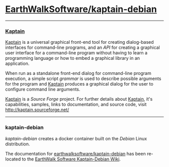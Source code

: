 # [EarthWalkSoftware/kaptain-debian](https://github.com/EarthWalkSoftware/kaptain-debian)
_____________________

### [Kaptain](http://kaptain.sourceforge.net/)  

[Kaptain](http://kaptain.sourceforge.net/) is a universal graphical front-end tool for creating dialog-based interfaces for command-line programs, and an *API* for creating a graphical user interface for a command-line program without having to learn a programming language or how to embed a graphical library in an application.  

When run as a standalone front-end dialog for command-line program execution, a simple script *grammar* is used to describe possible arguments for the program and [Kaptain](http://kaptain.sourceforge.net/) produces a graphical dialog for the user to configure command line arguments.  

[Kaptain](http://kaptain.sourceforge.net/) is a *Source Forge* project.  For further details about [Kaptain](http://kaptain.sourceforge.net/), it's capabilities, samples, links to documentation, and source code, visit http://kaptain.sourceforge.net/  

_____________________

### kaptain-debian

*kaptain-debian* creates a docker container built on the *Debian* Linux distribution.  

The documentation for [earthwalksoftware/kaptain-debian](https://hub.docker.com/r/earthwalksoftware/kaptain-debian/) has been re-located to the [EarthWalk Software Kaptain-Debian Wiki](https://github.com/EarthWalkSoftware/kaptain-debian/wiki).

